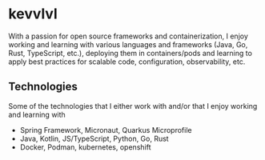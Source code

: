 # kevvlvl

With a passion for open source frameworks and containerization, I enjoy working and learning with various languages and frameworks (Java, Go, Rust, TypeScript, etc.), deploying them in containers/pods and learning to apply best practices for scalable code, configuration, observability, etc.

## Technologies

Some of the technologies that I either work with and/or that I enjoy working and learning with

* Spring Framework, Micronaut, Quarkus Microprofile
* Java, Kotlin, JS/TypeScript, Python, Go, Rust
* Docker, Podman, kubernetes, openshift

